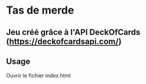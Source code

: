 # Tas de merde 
## Jeu créé grâce à l'API DeckOfCards (https://deckofcardsapi.com/)



## Usage

Ouvrir le fichier index.html




